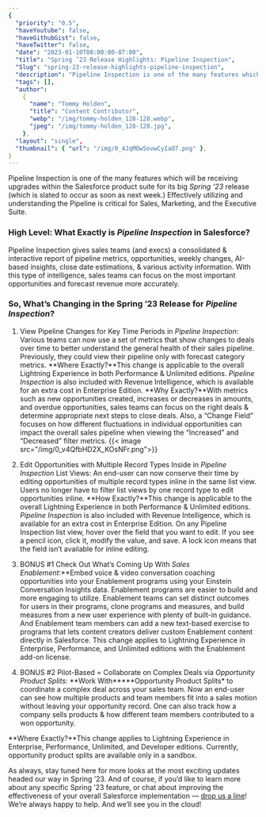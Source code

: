 ```yaml
---
{
  "priority": "0.5",
  "haveYoutube": false,
  "haveGithubGist": false,
  "haveTwitter": false,
  "date": "2023-01-10T08:00:00-07:00",
  "title": "Spring ’23 Release Highlights: Pipeline Inspection",
  "Slug": "spring-23-release-highlights-pipeline-inspection",
  "description": "Pipeline Inspection is one of the many features which will be receiving upgrades within the Salesforce product suite for its big Spring ’23…",
  "tags": [],
  "author":
    {
      "name": "Tommy Holden",
      "title": "Content Contributor",
      "webp": "/img/tommy-holden_128-128.webp",
      "jpeg": "/img/tommy-holden_128-128.jpg",
    },
  "layout": "single",
  "thumbnail": { "url": "/img/0_4JqMOwSovwCyIaO7.png" },
}
---
```


Pipeline Inspection is one of the many features which will be receiving upgrades within the Salesforce product suite for its big _Spring ’23_ release (which is slated to occur as soon as next week.) Effectively utilizing and understanding the Pipeline is critical for Sales, Marketing, and the Executive Suite.

### High Level: What Exactly is _Pipeline Inspection_ in Salesforce?

Pipeline Inspection gives sales teams (and execs) a consolidated & interactive report of pipeline metrics, opportunities, weekly changes, AI-based insights, close date estimations, & various activity information. With this type of intelligence, sales teams can focus on the most important opportunities and forecast revenue more accurately.

### So, What’s Changing in the Spring ’23 Release for _Pipeline Inspection_?

1. View Pipeline Changes for Key Time Periods in _Pipeline Inspection_: Various teams can now use a set of metrics that show changes to deals over time to better understand the general health of their sales pipeline. Previously, they could view their pipeline only with forecast category metrics.
   **Where Exactly?**This change is applicable to the overall Lightning Experience in both Performance & Unlimited editions. _Pipeline Inspection_ is also included with Revenue Intelligence, which is available for an extra cost in Enterprise Edition.
   **Why Exactly?**With metrics such as new opportunities created, increases or decreases in amounts, and overdue opportunities, sales teams can focus on the right deals & determine appropriate next steps to close deals. Also, a “Change Field” focuses on how different fluctuations in individual opportunities can impact the overall sales pipeline when viewing the “Increased” and “Decreased” filter metrics.
   {{< image src="/img/0_v4QfbHD2X_KOsNFr.png">}}

2. Edit Opportunities with Multiple Record Types Inside in _Pipeline Inspection_ List Views: An end-user can now conserve their time by editing opportunities of multiple record types inline in the same list view. Users no longer have to filter list views by one record type to edit opportunities inline.
   **How Exactly?**This change is applicable to the overall Lightning Experience in both Performance & Unlimited editions. _Pipeline Inspection_ is also included with Revenue Intelligence, which is available for an extra cost in Enterprise Edition. On any Pipeline Inspection list view, hover over the field that you want to edit. If you see a pencil icon, click it, modify the value, and save. A lock icon means that the field isn’t available for inline editing.

3. BONUS #1 Check Out What’s Coming Up With _Sales Enablement_:\*\*Embed voice & video conversation coaching opportunities into your Enablement programs using your Einstein Conversation Insights data. Enablement programs are easier to build and more engaging to utilize. Enablement teams can set distinct outcomes for users in their programs, clone programs and measures, and build measures from a new user experience with plenty of built-in guidance. And Enablement team members can add a new text-based exercise to programs that lets content creators deliver custom Enablement content directly in Salesforce. This change applies to Lightning Experience in Enterprise, Performance, and Unlimited editions with the Enablement add-on license.

4. BONUS #2 Pilot-Based = Collaborate on Complex Deals via _Opportunity Product Splits_: **Work With\*\*\***Opportunity Product Splits\* to coordinate a complex deal across your sales team. Now an end-user can see how multiple products and team members fit into a sales motion without leaving your opportunity record. One can also track how a company sells products & how different team members contributed to a won opportunity.

**Where Exactly?**This change applies to Lightning Experience in Enterprise, Performance, Unlimited, and Developer editions. Currently, opportunity product splits are available only in a sandbox.

As always, stay tuned here for more looks at the most exciting updates headed our way in Spring ’23. And of course, if you’d like to learn more about any specific Spring ’23 feature, or chat about improving the effectiveness of your overall Salesforce implementation — [drop us a line](https://appexchange.salesforce.com/appxConsultingListingDetail?listingId=a0N30000001gF9jEAE)! We’re always happy to help. And we’ll see you in the cloud!
